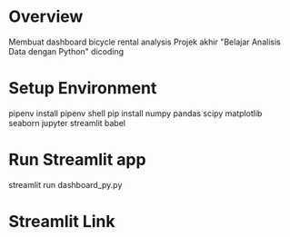 # Overview
Membuat dashboard bicycle rental analysis
Projek akhir "Belajar Analisis Data dengan Python" dicoding

# Setup Environment
pipenv install
pipenv shell
pip install numpy pandas scipy matplotlib seaborn jupyter streamlit babel

# Run Streamlit app
streamlit run dashboard_py.py

# Streamlit Link

